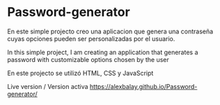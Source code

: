 # Password-generator

En este simple projecto creo una aplicacion que genera una contraseña cuyas opciones pueden ser personalizadas por el usuario.

In this simple project, I am creating an application that generates a password with customizable options chosen by the user

En este projecto se utilizó HTML, CSS y JavaScript 

Live version / Version activa 
https://alexbalay.github.io/Password-generator/
